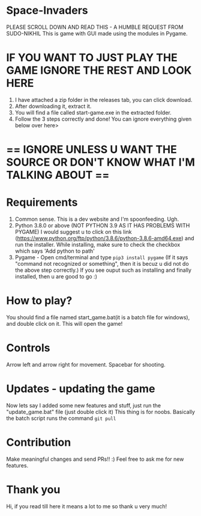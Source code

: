 # Space-Invaders
PLEASE SCROLL DOWN AND READ THIS - A HUMBLE REQUEST FROM SUDO-NIKHIL
This is game with GUI made using the modules in Pygame.
# IF YOU WANT TO JUST PLAY THE GAME IGNORE THE REST AND LOOK HERE
1. I have attached a zip folder in the releases tab, you can click download.
2. After downloading it, extract it.
3.  You will find a file called start-game.exe in the extracted folder.
4.  Follow the 3 steps correctly and done! You can ignore everything given below over here>
# == IGNORE UNLESS U WANT THE SOURCE OR DON'T KNOW WHAT I'M TALKING ABOUT ==
# Requirements
1. Common sense. This is a dev website and I'm spoonfeeding. Ugh.
2. Python 3.8.0 or above (NOT PYTHON 3.9 AS IT HAS PROBLEMS WITH PYGAME) I would suggest u to click on this link (https://www.python.org/ftp/python/3.8.6/python-3.8.6-amd64.exe) and run the installer. While installing, make sure to check the checkbox which says 'Add python to path'
3. Pygame - Open cmd/terminal and type `pip3 install pygame` (If it says "command not recognized or something", then it is becuz u did not do the above step correctly.)
  If you see ouput such as installing and finally installed, then u are good to go :)
# How to play?
You should find a file named start_game.bat(it is a batch file for windows), and double click on it. This will open the game!
 # Controls
 Arrow left and arrow right for movement.
 Spacebar for shooting.
 # Updates - updating the game
 Now lets say I added some new features and stuff, just run the "update_game.bat" file (just double click it)
 This thing is for noobs. Basically the batch script runs the command `git pull`
# Contribution
  Make meaningful changes and send PRs!! :)
  Feel free to ask me for new features.
# Thank you
Hi, if you read till here it means a lot to me so thank u very much!
  
  

